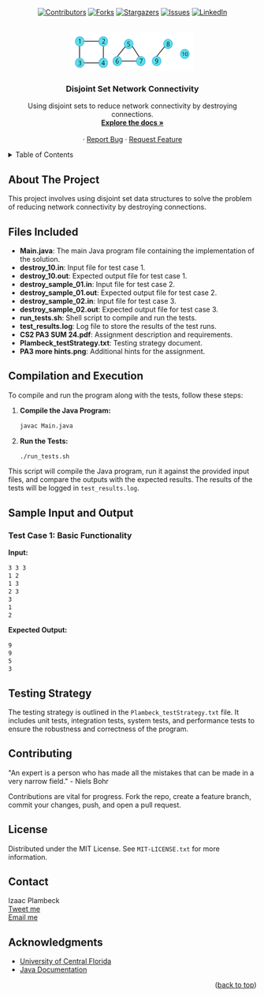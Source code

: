 <a name="readme-top"></a>

<div align="center">

[![Contributors][contributors-shield]][contributors-url]
[![Forks][forks-shield]][forks-url]
[![Stargazers][stars-shield]][stars-url]
[![Issues][issues-shield]][issues-url]
[![LinkedIn][linkedin-shield]][linkedin-url]

</div>
<br />
<div align="center">
  <a href="https://github.com/Izaacapp/Disjoint-Set">
    <img src="Disjoint-Set.png" alt="Logo" width="250" height="80">
  </a>

  <h3 align="center">Disjoint Set Network Connectivity</h3>

  <p align="center">
    Using disjoint sets to reduce network connectivity by destroying connections.
    <br />
    <a href=https://github.com/Izaacapp/Disjoint-Set"><strong>Explore the docs »</strong></a>
    <br />
    <br />
    ·
    <a href="https://github.com/your-repo-link/issues/new?labels=bug&template=bug-report---.md">Report Bug</a>
    ·
    <a href="https://github.com/your-repo-link/issues/new?labels=enhancement&template=feature-request---.md">Request Feature</a>
  </p>
</div>

<details>
  <summary>Table of Contents</summary>
  <ol>
    <li><a href="#about-the-project">About The Project</a></li>
    <li><a href="#files-included">Files Included</a></li>
    <li><a href="#compilation-and-execution">Compilation and Execution</a></li>
    <li><a href="#sample-input-and-output">Sample Input and Output</a></li>
    <li><a href="#testing-strategy">Testing Strategy</a></li>
    <li><a href="#contributing">Contributing</a></li>
    <li><a href="#license">License</a></li>
    <li><a href="#contact">Contact</a></li>
    <li><a href="#acknowledgments">Acknowledgments</a></li>
  </ol>
</details>

## About The Project

This project involves using disjoint set data structures to solve the problem of reducing network connectivity by destroying connections.

## Files Included

- **Main.java**: The main Java program file containing the implementation of the solution.
- **destroy_10.in**: Input file for test case 1.
- **destroy_10.out**: Expected output file for test case 1.
- **destroy_sample_01.in**: Input file for test case 2.
- **destroy_sample_01.out**: Expected output file for test case 2.
- **destroy_sample_02.in**: Input file for test case 3.
- **destroy_sample_02.out**: Expected output file for test case 3.
- **run_tests.sh**: Shell script to compile and run the tests.
- **test_results.log**: Log file to store the results of the test runs.
- **CS2 PA3 SUM 24.pdf**: Assignment description and requirements.
- **Plambeck_testStrategy.txt**: Testing strategy document.
- **PA3 more hints.png**: Additional hints for the assignment.

## Compilation and Execution

To compile and run the program along with the tests, follow these steps:

1. **Compile the Java Program:**
    ```bash
    javac Main.java
    ```

2. **Run the Tests:**
    ```bash
    ./run_tests.sh
    ```

This script will compile the Java program, run it against the provided input files, and compare the outputs with the expected results. The results of the tests will be logged in `test_results.log`.

## Sample Input and Output

### Test Case 1: Basic Functionality

**Input:**
```
3 3 3
1 2
1 3
2 3
3
1
2
```

**Expected Output:**
```
9
9
5
3
```

## Testing Strategy

The testing strategy is outlined in the `Plambeck_testStrategy.txt` file. It includes unit tests, integration tests, system tests, and performance tests to ensure the robustness and correctness of the program.

## Contributing

"An expert is a person who has made all the mistakes that can be made in a very narrow field." - Niels Bohr

Contributions are vital for progress. Fork the repo, create a feature branch, commit your changes, push, and open a pull request.

## License

Distributed under the MIT License. See `MIT-LICENSE.txt` for more information.

## Contact

Izaac Plambeck  
[Tweet me](https://x.com/Izaacapp)  
[Email me](mailto:izaacap@gmail.com) 

## Acknowledgments

* [University of Central Florida](https://www.ucf.edu/)
* [Java Documentation](https://docs.oracle.com/en/java/)

<p align="right">(<a href="#readme-top">back to top</a>)</p>

<!-- MARKDOWN LINKS & IMAGES -->
<!-- MARKDOWN LINKS & IMAGES -->
[contributors-shield]: https://img.shields.io/badge/Contributors-violet?style=for-the-badge
[contributors-url]: https://github.com/Izaacapp/Disjoint-Set/graphs/contributors
[forks-shield]: https://img.shields.io/badge/Forks-green?style=for-the-badge
[forks-url]: https://github.com/Izaacapp/Disjoint-Set/network/members
[stars-shield]: https://img.shields.io/badge/Stars-gold?style=for-the-badge
[stars-url]: https://github.com/Izaacapp/Disjoint-Set/stargazers
[issues-shield]: https://img.shields.io/badge/Issues-red?style=for-the-badge
[issues-url]: https://github.com/Izaacapp/Disjoint-Set/issues
[license-shield]: https://img.shields.io/github/license/Izaacapp/Disjoint-Set.svg?style=for-the-badge
[license-url]: https://github.com/Izaacapp/Disjoint-Set/blob/master/LICENSE.txt
[linkedin-shield]: https://img.shields.io/badge/-LinkedIn-black.svg?style=for-the-badge&logo=linkedin&colorB=555
[linkedin-url]: https://www.linkedin.com/in/izaac-plambeck/